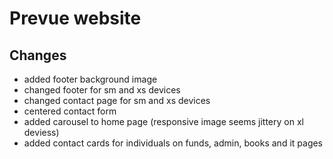 # Prevue website

## Changes

* added footer background image
* changed footer for sm and xs devices
* changed contact page for sm and xs devices
* centered contact form
* added carousel to home page (responsive image seems jittery on xl deviess)
* added contact cards for individuals on funds, admin, books and it pages
